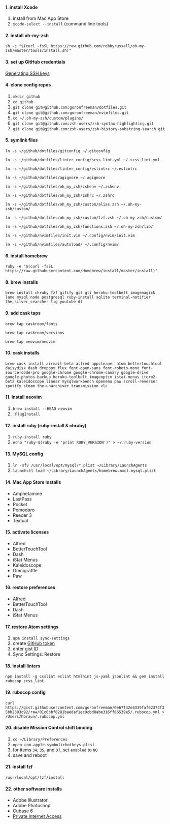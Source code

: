 #### 1. install Xcode
1. install from Mac App Store
2. `xcode-select --install` (command line tools)

#### 2. install oh-my-zsh
`sh -c "$(curl -fsSL https://raw.github.com/robbyrussell/oh-my-zsh/master/tools/install.sh)"`

#### 3. set up GitHub credentials
[Generating SSH keys](https://help.github.com/articles/generating-ssh-keys/)

#### 4. clone config repos
1. `mkdir github`
2. `cd github`
3. `git clone git@github.com:goronfreeman/dotfiles.git`
4. `git clone git@github.com:goronfreeman/nvimfiles.git`
5. `cd ~/.oh-my-zsh/custom/plugins/`
6. `git clone git@github.com:zsh-users/zsh-syntax-highlighting.git`
7. `git clone git@github.com:zsh-users/zsh-history-substring-search.git`

#### 5. symlink files
`ln -s ~/github/dotfiles/gitconfig ~/.gitconfig`

`ln -s ~/github/dotfiles/linter_config/scss-lint.yml ~/.scss-lint.yml`

`ln -s ~/github/dotfiles/linter_config/eslintrc ~/.eslintrc`

`ln -s ~/github/dotfiles/agignore ~/.agignore`

`ln -s ~/github/dotfiles/oh_my_zsh/zshenv ~/.zshenv`

`ln -s ~/github/dotfiles/oh_my_zsh/zshrc ~/.zshrc`

`ln -s ~/github/dotfiles/oh_my_zsh/custom/alias.zsh ~/.oh-my-zsh/custom/`

`ln -s ~/github/dotfiles/oh_my_zsh/custom/fzf.zsh ~/.oh-my-zsh/custom/`

`ln -s ~/github/dotfiles/oh_my_zsh/functions.zsh ~/.oh-my-zsh/lib/`

`ln -s ~/github/nvimfiles/init.vim ~/.config/nvim/init.vim`

`ln -s ~/github/nvimfiles/autoload/ ~/.config/nvim/`

#### 6. install homebrew
`ruby -e "$(curl -fsSL https://raw.githubusercontent.com/Homebrew/install/master/install)"`

#### 8. brew installs
`brew install chruby fzf gifify git gti heroku-toolbelt imagemagick lame mysql node postgresql ruby-install sqlite terminal-notifier the_silver_searcher tig youtube-dl`

#### 9. add cask taps
`brew tap caskroom/fonts`

`brew tap caskroom/versions`

`brew tap neovim/neovim`

#### 10. cask installs
`brew cask install airmail-beta alfred appcleaner atom bettertouchtool daisydisk dash dropbox flux font-open-sans font-roboto-mono font-source-code-pro google-chrome google-chrome-canary google-drive google-photos-backup heroku-toolbelt imageoptim istat-menus iterm2-beta kaleidoscope linear mysqlworkbench openemu paw scroll-reverser spotify steam the-unarchiver transmission vlc`

#### 11. install neovim
1. `brew install --HEAD neovim`
2. `:PlugInstall`

#### 12. install ruby (ruby-install & chruby)
1. `ruby-install ruby`
2. `echo "ruby-$(ruby -e 'print RUBY_VERSION')" > ~/.ruby-version`

#### 13. MySQL config
1. `ln -sfv /usr/local/opt/mysql/*.plist ~/Library/LaunchAgents`
2. `launchctl load ~/Library/LaunchAgents/homebrew.mxcl.mysql.plist`

#### 14. Mac App Store installs
* Amphetamine
* LastPass
* Pocket
* Pomodoro
* Reeder 3
* Textual

#### 15. activate licenses
* Alfred
* BetterTouchTool
* Dash
* iStat Menus
* Kaleidoscope
* Omnigraffle
* Paw

#### 16. restore preferences
* Alfred
* BetterTouchTool
* Dash
* iStat Menus

#### 17. restore Atom settings
1. `apm install sync-settings`
2. create [GitHub token](https://github.com/settings/tokens)
3. enter gist ID
4. Sync Settings: Restore

#### 18. install linters
`npm install -g csslint eslint htmlhint js-yaml jsonlint && gem install rubocop scss_lint`

#### 19. rubocop config

`curl https://gist.githubusercontent.com/goronfreeman/0e67f42e4339faf62374f35bb2383c92/raw/01c6bbf8281baedaf1ec9cbd8abe316ff66539e5/.rubocop.yml > /Users/hbraun/.rubocop.yml`

#### 20. disable Mission Control shift binding
1. `cd ~/Library/Preferences`
2. `open com.apple.symbolichotkeys.plist`
3. for items `34`, `35`, and `37`, set `enabled` to `NO`
4. save and reboot

#### 21. install fzf
`/usr/local/opt/fzf/install`

#### 22. other software installs
* Adobe Illustrator
* Adobe Photoshop
* Cubase 6
* [Private Internet Access](https://www.privateinternetaccess.com/installer/download_installer_osx)
